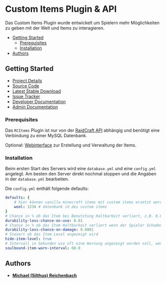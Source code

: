# Custom Items Plugin & API

Das Custom Items Plugin wurde entwickelt um Spielern mehr Möglichkeiten zu geben mit der Welt und Items zu interagieren.

- [Getting Started](#getting-started)
    - [Prerequisites](#prerequisites)
    - [Installation](#installation)
- [Authors](#authors)

## Getting Started

* [Project Details](https://git.faldoria.de/tof/plugins/raidcraft/rcitems)
* [Source Code](https://git.faldoria.de/tof/plugins/raidcraft/rcitems/tree/master)
* [Latest Stable Download](https://ci.faldoria.de/view/RaidCraft/job/RCItems/lastStableBuild)
* [Issue Tracker](https://git.faldoria.de/tof/plugins/raidcraft/rcitems/issues)
* [Developer Documentation](docs/DEVELOPER.md)
* [Admin Documentation](docs/ADMIN.md)

### Prerequisites

Das `RCItems` Plugin ist nur von der [RaidCraft API](https://git.faldoria.de/tof/plugins/raidcraft/raidcraft-api) abhängig und benötigt eine Verbindung zu einer MySQL Datenbank.

Optional: [Webinterface](https://git.faldoria.de/raidcraft/rcwebinterface) zur Erstellung und Verwaltung der Items.

### Installation

Beim ersten Start des Servers wird eine `database.yml` und eine `config.yml` angelegt. Am besten den Server direkt nochmal stoppen und die Angaben in der `database.yml` bearbeiten.

Die `config.yml` enthält folgende defaults:

```yml
defaults: {
    # hier können vanilla minecraft items mit custom items ersetzt werden
    wool: 1234 # datenbank id des custom items
}
# Chance in % ob das Item bei Benutztung Haltbarkeit verliert, z.B. 0.01 -> 1%
durability-loss-chance-on-use: 0.01
# Chance in % ob das Item Haltbarkeit verliert wenn der Spieler Schaden nimmt
durability-loss-chance-on-damage: 0.0001
# Steuert ob das Item Level angezeigt wird
hide-item-level: true
# Intervall in Sekunden wie oft eine Warnung angezeigt werden soll, wenn ein Spieler versucht ein seelengebundenes Item von einem anderen Spieler aufzuheben.
soulbound-item-warn-interval: 60.0
```

## Authors

* [**Michael (Silthus) Reichenbach**](https://git.faldoria.de/Silthus)

